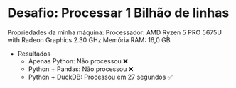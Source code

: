 # Desafio: Processar 1 Bilhão de linhas

Propriedades da minha máquina:
Processador: AMD Ryzen 5 PRO 5675U with Radeon Graphics 2.30 GHz
Memória RAM: 16,0 GB

- Resultados
  - Apenas Python: Não processou ❌ 
  - Python + Pandas: Não processou ❌
  - Python + DuckDB: Processou em 27 segundos ✅